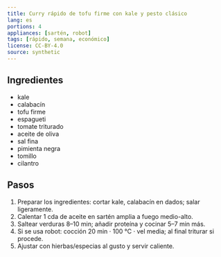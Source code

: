 ```yaml
---
title: Curry rápido de tofu firme con kale y pesto clásico
lang: es
portions: 4
appliances: [sartén, robot]
tags: [rápido, semana, económico]
license: CC-BY-4.0
source: synthetic
---
```

## Ingredientes
- kale
- calabacín
- tofu firme
- espagueti
- tomate triturado
- aceite de oliva
- sal fina
- pimienta negra
- tomillo
- cilantro

## Pasos
1. Preparar los ingredientes: cortar kale, calabacín en dados; salar ligeramente.
2. Calentar 1 cda de aceite en sartén amplia a fuego medio-alto.
3. Saltear verduras 8–10 min; añadir proteína y cocinar 5–7 min más.
4. Si se usa robot: cocción 20 min · 100 °C · vel media; al final triturar si procede.
5. Ajustar con hierbas/especias al gusto y servir caliente.
